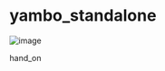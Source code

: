 # yambo_standalone
![image](https://user-images.githubusercontent.com/59211220/180597665-7b2bb8f9-a1ff-4b0c-87f5-319550651c3e.png)

hand_on
